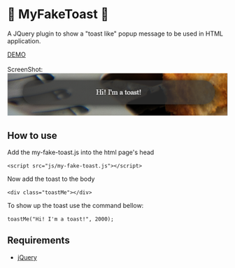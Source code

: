 # :bread: MyFakeToast :bread:

A JQuery plugin to show a "toast like" popup message to be used in HTML application.

[DEMO](https://codepen.io/fabiobraglin/pen/prQqNo/)
<br><br>
ScreenShot:<br>
![MyFakeToast](https://github.com/braglin/MyFakeToast/blob/master/MyFakeToast.png)

## How to use
Add the my-fake-toast.js into the html page's head
```
<script src="js/my-fake-toast.js"></script>
```
Now add the toast to the body
```
<div class="toastMe"></div>
```
To show up the toast use the command bellow:
```
toastMe("Hi! I'm a toast!", 2000);
```

## Requirements
- [jQuery](https://cdnjs.cloudflare.com/ajax/libs/jquery/3.2.1/jquery.min.js)
